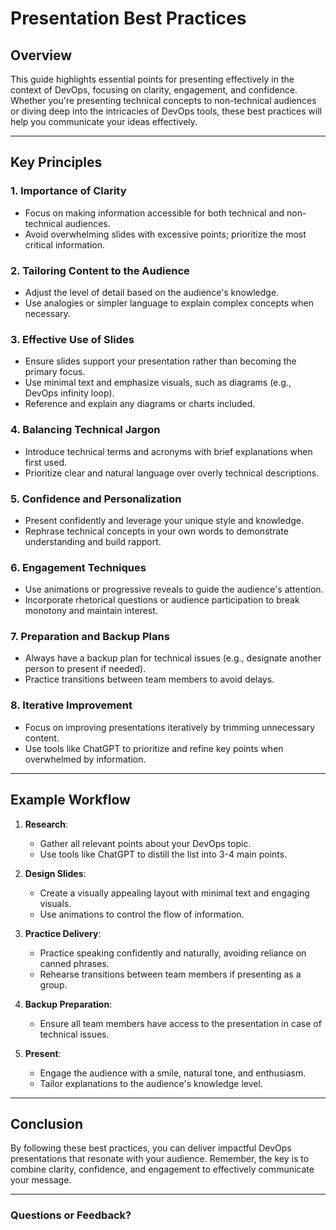 # Presentation Best Practices

## Overview

This guide highlights essential points for presenting effectively in the context of DevOps, focusing on clarity, engagement, and confidence. Whether you're presenting technical concepts to non-technical audiences or diving deep into the intricacies of DevOps tools, these best practices will help you communicate your ideas effectively.

---

## Key Principles

### 1. Importance of Clarity

- Focus on making information accessible for both technical and non-technical audiences.
- Avoid overwhelming slides with excessive points; prioritize the most critical information.

### 2. Tailoring Content to the Audience

- Adjust the level of detail based on the audience's knowledge.
- Use analogies or simpler language to explain complex concepts when necessary.

### 3. Effective Use of Slides

- Ensure slides support your presentation rather than becoming the primary focus.
- Use minimal text and emphasize visuals, such as diagrams (e.g., DevOps infinity loop).
- Reference and explain any diagrams or charts included.

### 4. Balancing Technical Jargon

- Introduce technical terms and acronyms with brief explanations when first used.
- Prioritize clear and natural language over overly technical descriptions.

### 5. Confidence and Personalization

- Present confidently and leverage your unique style and knowledge.
- Rephrase technical concepts in your own words to demonstrate understanding and build rapport.

### 6. Engagement Techniques

- Use animations or progressive reveals to guide the audience's attention.
- Incorporate rhetorical questions or audience participation to break monotony and maintain interest.

### 7. Preparation and Backup Plans

- Always have a backup plan for technical issues (e.g., designate another person to present if needed).
- Practice transitions between team members to avoid delays.

### 8. Iterative Improvement

- Focus on improving presentations iteratively by trimming unnecessary content.
- Use tools like ChatGPT to prioritize and refine key points when overwhelmed by information.

---

## Example Workflow

1. **Research**:

   - Gather all relevant points about your DevOps topic.
   - Use tools like ChatGPT to distill the list into 3-4 main points.

2. **Design Slides**:

   - Create a visually appealing layout with minimal text and engaging visuals.
   - Use animations to control the flow of information.

3. **Practice Delivery**:

   - Practice speaking confidently and naturally, avoiding reliance on canned phrases.
   - Rehearse transitions between team members if presenting as a group.

4. **Backup Preparation**:

   - Ensure all team members have access to the presentation in case of technical issues.

5. **Present**:
   - Engage the audience with a smile, natural tone, and enthusiasm.
   - Tailor explanations to the audience's knowledge level.

---

## Conclusion

By following these best practices, you can deliver impactful DevOps presentations that resonate with your audience. Remember, the key is to combine clarity, confidence, and engagement to effectively communicate your message.

---

### Questions or Feedback?
